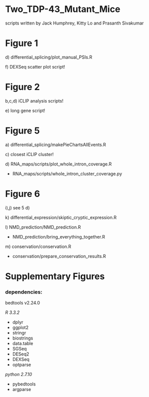 # Two_TDP-43_Mutant_Mice
scripts written by Jack Humphrey, Kitty Lo and Prasanth Sivakumar

# Figure 1
d) differential_splicing/plot_manual_PSIs.R

f) DEXSeq scatter plot script!

# Figure 2
b,c,d) iCLIP analysis scripts!

e) long gene script!

# Figure 5
a) differential_splicing/makePieChartsAllEvents.R

c) closest iCLIP cluster!

d) RNA_maps/scripts/plot_whole_intron_coverage.R
-  RNA_maps/scripts/whole_intron_cluster_coverage.py	

# Figure 6
i),j) see 5 d) 

k) differential_expression/skiptic_cryptic_expression.R 

l) NMD_prediction/NMD_prediction.R

- NMD_prediction/bring_everything_together.R

m) conservation/conservation.R 

- conservation/prepare_conservation_results.R


# Supplementary Figures

### dependencies:
bedtools v2.24.0

*R 3.3.2*
- dplyr
- ggplot2
- stringr
- biostrings
- data.table
- SGSeq
- DESeq2
- DEXSeq
- optparse

*python 2.7.10*
- pybedtools
- argparse



